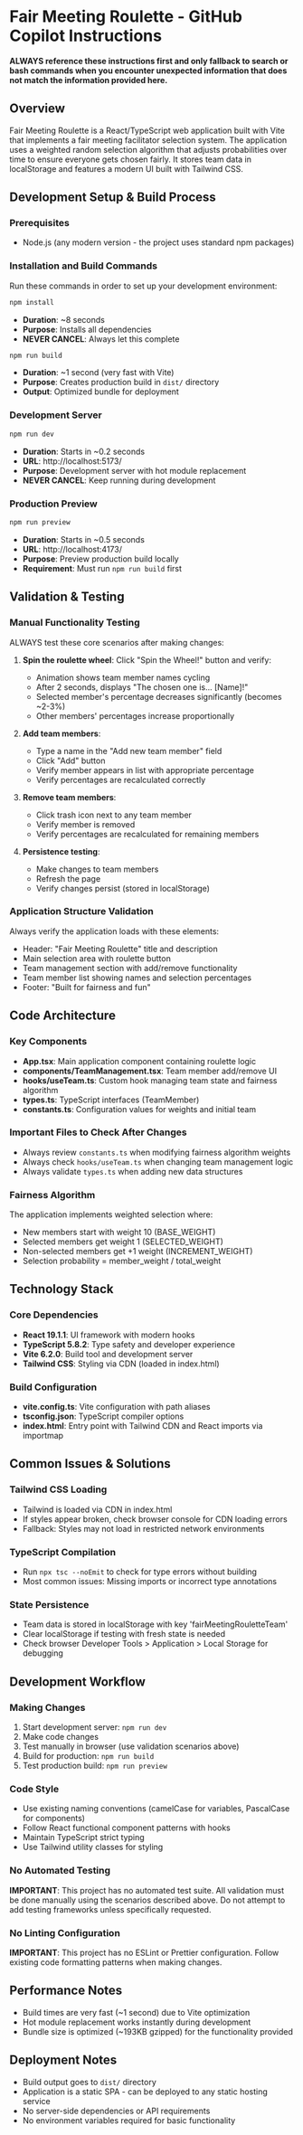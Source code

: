 # Fair Meeting Roulette - GitHub Copilot Instructions

**ALWAYS reference these instructions first and only fallback to search or bash commands when you encounter unexpected information that does not match the information provided here.**

## Overview
Fair Meeting Roulette is a React/TypeScript web application built with Vite that implements a fair meeting facilitator selection system. The application uses a weighted random selection algorithm that adjusts probabilities over time to ensure everyone gets chosen fairly. It stores team data in localStorage and features a modern UI built with Tailwind CSS.

## Development Setup & Build Process

### Prerequisites
- Node.js (any modern version - the project uses standard npm packages)

### Installation and Build Commands
Run these commands in order to set up your development environment:

```bash
npm install
```
- **Duration**: ~8 seconds
- **Purpose**: Installs all dependencies
- **NEVER CANCEL**: Always let this complete

```bash
npm run build
```
- **Duration**: ~1 second (very fast with Vite)
- **Purpose**: Creates production build in `dist/` directory
- **Output**: Optimized bundle for deployment

### Development Server
```bash
npm run dev
```
- **Duration**: Starts in ~0.2 seconds
- **URL**: http://localhost:5173/
- **Purpose**: Development server with hot module replacement
- **NEVER CANCEL**: Keep running during development

### Production Preview
```bash
npm run preview
```
- **Duration**: Starts in ~0.5 seconds  
- **URL**: http://localhost:4173/
- **Purpose**: Preview production build locally
- **Requirement**: Must run `npm run build` first

## Validation & Testing

### Manual Functionality Testing
ALWAYS test these core scenarios after making changes:

1. **Spin the roulette wheel**: Click "Spin the Wheel!" button and verify:
   - Animation shows team member names cycling
   - After 2 seconds, displays "The chosen one is... [Name]!"
   - Selected member's percentage decreases significantly (becomes ~2-3%)
   - Other members' percentages increase proportionally

2. **Add team members**: 
   - Type a name in the "Add new team member" field
   - Click "Add" button
   - Verify member appears in list with appropriate percentage
   - Verify percentages are recalculated correctly

3. **Remove team members**:
   - Click trash icon next to any team member
   - Verify member is removed
   - Verify percentages are recalculated for remaining members

4. **Persistence testing**:
   - Make changes to team members
   - Refresh the page
   - Verify changes persist (stored in localStorage)

### Application Structure Validation
Always verify the application loads with these elements:
- Header: "Fair Meeting Roulette" title and description
- Main selection area with roulette button
- Team management section with add/remove functionality  
- Team member list showing names and selection percentages
- Footer: "Built for fairness and fun"

## Code Architecture

### Key Components
- **App.tsx**: Main application component containing roulette logic
- **components/TeamManagement.tsx**: Team member add/remove UI
- **hooks/useTeam.ts**: Custom hook managing team state and fairness algorithm
- **types.ts**: TypeScript interfaces (TeamMember)
- **constants.ts**: Configuration values for weights and initial team

### Important Files to Check After Changes
- Always review `constants.ts` when modifying fairness algorithm weights
- Always check `hooks/useTeam.ts` when changing team management logic
- Always validate `types.ts` when adding new data structures

### Fairness Algorithm
The application implements weighted selection where:
- New members start with weight 10 (BASE_WEIGHT)
- Selected members get weight 1 (SELECTED_WEIGHT) 
- Non-selected members get +1 weight (INCREMENT_WEIGHT)
- Selection probability = member_weight / total_weight

## Technology Stack

### Core Dependencies
- **React 19.1.1**: UI framework with modern hooks
- **TypeScript 5.8.2**: Type safety and developer experience
- **Vite 6.2.0**: Build tool and development server
- **Tailwind CSS**: Styling via CDN (loaded in index.html)

### Build Configuration
- **vite.config.ts**: Vite configuration with path aliases
- **tsconfig.json**: TypeScript compiler options
- **index.html**: Entry point with Tailwind CDN and React imports via importmap

## Common Issues & Solutions

### Tailwind CSS Loading
- Tailwind is loaded via CDN in index.html
- If styles appear broken, check browser console for CDN loading errors
- Fallback: Styles may not load in restricted network environments

### TypeScript Compilation
- Run `npx tsc --noEmit` to check for type errors without building
- Most common issues: Missing imports or incorrect type annotations

### State Persistence
- Team data is stored in localStorage with key 'fairMeetingRouletteTeam'
- Clear localStorage if testing with fresh state is needed
- Check browser Developer Tools > Application > Local Storage for debugging

## Development Workflow

### Making Changes
1. Start development server: `npm run dev`
2. Make code changes
3. Test manually in browser (use validation scenarios above)
4. Build for production: `npm run build`
5. Test production build: `npm run preview`

### Code Style
- Use existing naming conventions (camelCase for variables, PascalCase for components)
- Follow React functional component patterns with hooks
- Maintain TypeScript strict typing
- Use Tailwind utility classes for styling

### No Automated Testing
**IMPORTANT**: This project has no automated test suite. All validation must be done manually using the scenarios described above. Do not attempt to add testing frameworks unless specifically requested.

### No Linting Configuration
**IMPORTANT**: This project has no ESLint or Prettier configuration. Follow existing code formatting patterns when making changes.

## Performance Notes
- Build times are very fast (~1 second) due to Vite optimization
- Hot module replacement works instantly during development
- Bundle size is optimized (~193KB gzipped) for the functionality provided

## Deployment Notes
- Build output goes to `dist/` directory
- Application is a static SPA - can be deployed to any static hosting service
- No server-side dependencies or API requirements
- No environment variables required for basic functionality